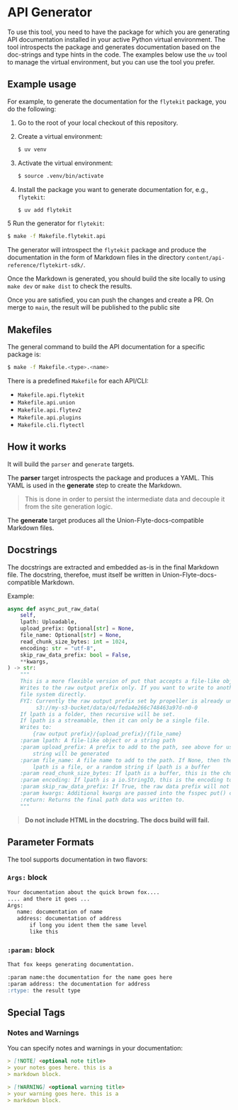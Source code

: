 # API Generator

To use this tool, you need to have the package for which you are generating API documentation installed in your active Python virtual environment.
The tool introspects the package and generates documentation based on the doc-strings and type hints in the code.
The examples below use the `uv` tool to manage the virtual environment, but you can use the tool you prefer.

## Example usage

For example, to generate the documentation for the `flytekit` package, you do the following:

1. Go to the root of your local checkout of this repository.

2. Create a virtual environment:

   ```bash
   $ uv venv
   ```

3. Activate the virtual environment:

   ```bash
   $ source .venv/bin/activate
   ```

4. Install the package you want to generate documentation for, e.g., `flytekit`:

   ```bash
   $ uv add flytekit
   ```

5 Run the generator for `flytekit`:

   ```bash
   $ make -f Makefile.flytekit.api
   ```

The generator will introspect the `flytekit` package and produce the documentation in the form of Markdown files in the directory `content/api-reference/flytekirt-sdk/`.

Once the Markdown is generated, you should build the site locally to using `make dev` or `make dist` to check the results.

Once you are satisfied, you can push the changes and create a PR.
On merge to `main`, the result will be published to the public site

## Makefiles

The general command to build the API documentation for a specific package is:

```bash
$ make -f Makefile.<type>.<name>
```

There is a predefined `Makefile` for each API/CLI:

* `Makefile.api.flytekit`
* `Makefile.api.union`
* `Makefile.api.flytev2`
* `Makefile.api.plugins`
* `Makefile.cli.flytectl`

## How it works

It will build the `parser` and `generate` targets.

The **parser** target introspects the package and produces a YAML.
This YAML is used in the **generate** step to create the Markdown.

> This is done in order to persist the intermediate data and decouple it from the site generation logic.

The **generate** target produces all the Union-Flyte-docs-compatible Markdown files.

## Docstrings

The docstrings are extracted and embedded as-is in the final Markdown file.
The docstring, therefoe, must itself be written in Union-Flyte-docs-compatible Markdown.

Example:

```python
async def async_put_raw_data(
    self,
    lpath: Uploadable,
    upload_prefix: Optional[str] = None,
    file_name: Optional[str] = None,
    read_chunk_size_bytes: int = 1024,
    encoding: str = "utf-8",
    skip_raw_data_prefix: bool = False,
    **kwargs,
) -> str:
    """
    This is a more flexible version of put that accepts a file-like object or a string path.
    Writes to the raw output prefix only. If you want to write to another fs use put_data or get the fsspec
    file system directly.
    FYI: Currently the raw output prefix set by propeller is already unique per retry and looks like
         s3://my-s3-bucket/data/o4/feda4e266c748463a97d-n0-0
    If lpath is a folder, then recursive will be set.
    If lpath is a streamable, then it can only be a single file.
    Writes to:
        {raw output prefix}/{upload_prefix}/{file_name}
    :param lpath: A file-like object or a string path
    :param upload_prefix: A prefix to add to the path, see above for usage, can be an "". If None then a random
        string will be generated
    :param file_name: A file name to add to the path. If None, then the file name will be the tail of the path if
        lpath is a file, or a random string if lpath is a buffer
    :param read_chunk_size_bytes: If lpath is a buffer, this is the chunk size to read from it
    :param encoding: If lpath is a io.StringIO, this is the encoding to use to encode it to binary.
    :param skip_raw_data_prefix: If True, the raw data prefix will not be prepended to the upload_prefix
    :param kwargs: Additional kwargs are passed into the fsspec put() call or the open() call
    :return: Returns the final path data was written to.
    """
```

> **Do not include HTML in the docstring. The docs build will fail.**

## Parameter Formats

The tool supports documentation in two flavors:

### `Args:` block

```markdown
Your documentation about the quick brown fox....
.... and there it goes ...
Args:
   name: documentation of name
   address: documentation of address
       if long you ident them the same level
       like this
```

### `:param:` block

```markdown
That fox keeps generating documentation.

:param name:the documentation for the name goes here
:param address: the documentation for address
:rtype: the result type
```

## Special Tags

### Notes and Warnings

You can specify notes and warnings in your documentation:

```markdown
> [!NOTE] <optional note title>
> your notes goes here. this is a
> markdown block.

> [!WARNING] <optional warning title>
> your warning goes here. this is a
> markdown block.
```
